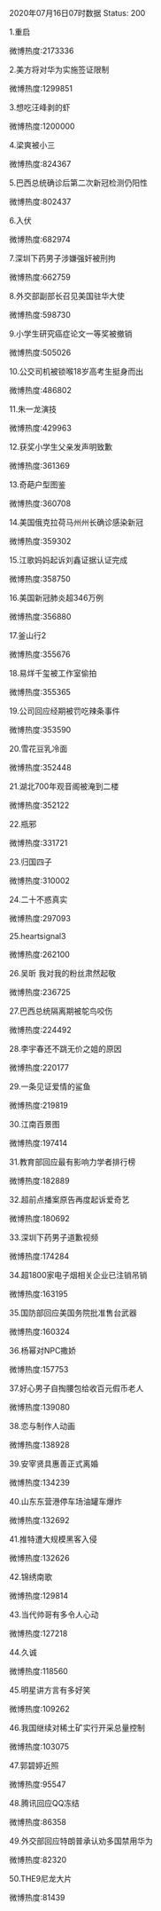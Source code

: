 2020年07月16日07时数据
Status: 200

1.重启

微博热度:2173336

2.美方将对华为实施签证限制

微博热度:1299851

3.想吃汪峰剥的虾

微博热度:1200000

4.梁爽被小三

微博热度:824367

5.巴西总统确诊后第二次新冠检测仍阳性

微博热度:802437

6.入伏

微博热度:682974

7.深圳下药男子涉嫌强奸被刑拘

微博热度:662759

8.外交部副部长召见美国驻华大使

微博热度:598730

9.小学生研究癌症论文一等奖被撤销

微博热度:505026

10.公交司机被锁喉18岁高考生挺身而出

微博热度:486802

11.朱一龙演技

微博热度:429963

12.获奖小学生父亲发声明致歉

微博热度:361369

13.奇葩户型图鉴

微博热度:360708

14.美国俄克拉荷马州州长确诊感染新冠

微博热度:359302

15.江歌妈妈起诉刘鑫证据认证完成

微博热度:358750

16.美国新冠肺炎超346万例

微博热度:356880

17.釜山行2

微博热度:355676

18.易烊千玺被工作室偷拍

微博热度:355365

19.公司回应经期被罚吃辣条事件

微博热度:353590

20.雪花豆乳冷面

微博热度:352448

21.湖北700年观音阁被淹到二楼

微博热度:352122

22.瓶邪

微博热度:331721

23.归国四子

微博热度:310002

24.二十不惑真实

微博热度:297093

25.heartsignal3

微博热度:262100

26.吴昕 我对我的粉丝肃然起敬

微博热度:236725

27.巴西总统隔离期被鸵鸟咬伤

微博热度:224492

28.李宇春还不跳无价之姐的原因

微博热度:220177

29.一条见证爱情的鲨鱼

微博热度:219819

30.江南百景图

微博热度:197414

31.教育部回应最有影响力学者排行榜

微博热度:182889

32.超前点播案原告再度起诉爱奇艺

微博热度:180692

33.深圳下药男子道歉视频

微博热度:174284

34.超1800家电子烟相关企业已注销吊销

微博热度:163195

35.国防部回应美国务院批准售台武器

微博热度:160324

36.杨幂对NPC撒娇

微博热度:157753

37.好心男子自掏腰包给收百元假币老人

微博热度:139080

38.恋与制作人动画

微博热度:138928

39.安宰贤具惠善正式离婚

微博热度:134239

40.山东东营港停车场油罐车爆炸

微博热度:132692

41.推特遭大规模黑客入侵

微博热度:132626

42.锦绣南歌

微博热度:129814

43.当代帅哥有多令人心动

微博热度:127218

44.久诚

微博热度:118560

45.明星讲方言有多好笑

微博热度:109262

46.我国继续对稀土矿实行开采总量控制

微博热度:103075

47.郭碧婷近照

微博热度:95547

48.腾讯回应QQ冻结

微博热度:86358

49.外交部回应特朗普承认劝多国禁用华为

微博热度:82320

50.THE9尼龙大片

微博热度:81439

